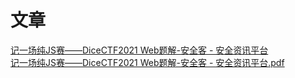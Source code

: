 # 文章
[记一场纯JS赛——DiceCTF2021 Web题解-安全客 - 安全资讯平台](https://www.anquanke.com/post/id/231421)<br />[记一场纯JS赛——DiceCTF2021 Web题解-安全客 - 安全资讯平台.pdf](https://www.yuque.com/attachments/yuque/0/2023/pdf/25358086/1689333201127-8fa5b49c-b70e-4444-9c81-9f0c91f32b48.pdf)
